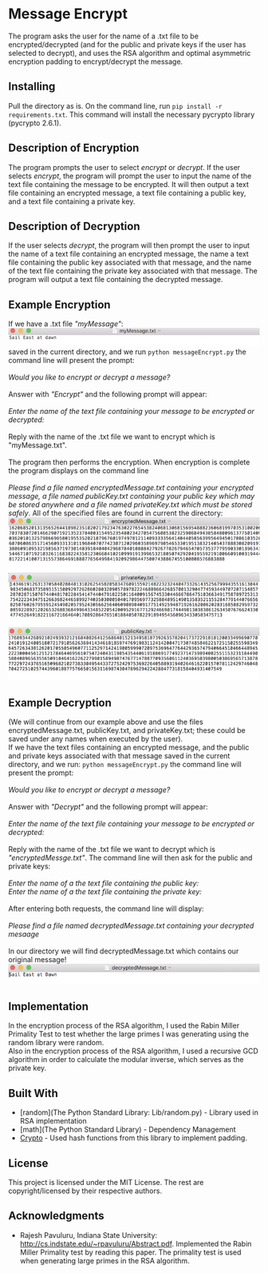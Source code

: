 # Message Encrypt

The program asks the user for the name of a .txt file to be encrypted/decrypted (and for the public and private keys if the user has selected to decrypt), and uses the RSA algorithm and optimal asymmetric encryption padding to encrypt/decrypt the message.

## Installing

Pull the directory as is.  On the command line, run `pip install -r requirements.txt`.  This command will install the necessary pycrypto library (pycrypto 2.6.1).

## Description of Encryption
The program prompts the user to select *encrypt* or *decrypt*. If the user selects *encrypt*, the program will prompt the user to input the name of the text file containing the message to be encrypted. It will then output a text file containing an encrypted message, a text file containing a public key, and a text file containing a private key. <br />
## Description of Decryption
If the user selects *decrypt*, the program will then prompt the user to input the name of a text file containing an encrypted message, the name a text file containing the public key associated with that message, and the name of the text file containing the private key associated with that message. The program will output a text file containing the decrypted message. <br />

## Example Encryption
If we have a .txt file *"myMessage"*: <br />
![myMessage.txt](example/A.png) <br />
saved in the current directory, and we run `python messageEncrypt.py` the command line will present the prompt:  <br /> <br />
*Would you like to encrypt or decrypt a message?* <br /><br />
Answer with *"Encrypt"* and the following prompt will appear: <br /> <br />
*Enter the name of the text file containing your message to be encrypted or decrypted:* <br /> <br />
Reply with the name of the .txt file we want to encrypt which is "myMessage.txt". <br />  <br />
The program then performs the encryption.  When encryption is complete the program displays on the command line <br /> <br />
*Please find a file named encryptedMessage.txt containing your encrypted message, a file named publicKey.txt containing your public key which may be stored anywhere and a file named privateKey.txt which must be stored safely*.  All of the specified files are  found in current the directory:  <br />
![encryptedMessage.txt](/example/B.png)
![publicKey.txt](/example/C.png)
![privateKey.txt](/example/D.png)



## Example Decryption
(We will continue from our example above and use the files encryptedMessage.txt, publicKey.txt, and privateKey.txt; these could be saved under any names when executed by the user). <br />
If we have the text files containing an encrypted message, and the public and private keys associated with that message saved in the current directory, and we run: `python messageEncrypt.py` the command line will present the prompt:  <br /> <br />
*Would you like to encrypt or decrypt a message?*  </center> <br /> <br />
Answer with *"Decrypt"* and the following prompt will appear: <br /> <br />
*Enter the name of the text file containing your message to be encrypted or decrypted:* </center>  <br /> <br />
Reply with the name of the .txt file we want to decrypt which is *"encryptedMessge.txt"*. The command line will then ask for the public and private keys: <br /> <br />
*Enter the name of a the text file containing the public key:* </br> 
*Enter the name of a the text file containing the private key:*</br> <br />
After entering both requests, the command line will display: <br /> <br />
*Please find a file named decryptedMessage.txt containing your decrypted mesaage* </br> <br />
In our directory we will find decryptedMessage.txt which contains our original message!
![decryptedMessage.txt](/example/E.png)



## Implementation

In the encryption process of the RSA algorithm, I used the Rabin Miller Primality Test to test whether the large primes I was generating using the random library were random. <br />
Also in the encryption process of the RSA algorithm, I used a recursive GCD algorithm in order to calculate the modular inverse, which serves as the private key.



## Built With

* [random](The Python Standard Library: Lib/random.py) - Library used in RSA implementation
* [math](The Python Standard Library) - Dependency Management
* [Crypto](https://github.com/dlitz/pycrypto) - Used hash functions from this library to implement padding.



## License

This project is licensed under the MIT License. The rest are copyright/licensed by their respective authors.

## Acknowledgments

* Rajesh Pavuluru, Indiana State University: http://cs.indstate.edu/~rpavuluru/Abstract.pdf.  Implemented the Rabin Miller Primality test by reading this paper.  The primality test is used when generating large primes in the RSA algorithm.


